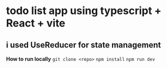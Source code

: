 # todo list app using typescript + React + vite
## i used UseReducer for state management

**How to run locally**
`git clone <repo>`
`npm install`
`npm run dev `
 